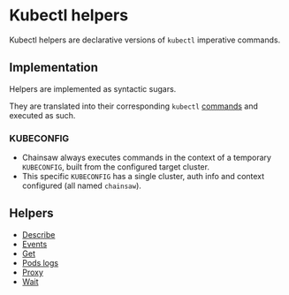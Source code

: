 # Kubectl helpers

Kubectl helpers are declarative versions of `kubectl` imperative commands.

## Implementation

Helpers are implemented as syntactic sugars.

They are translated into their corresponding `kubectl` [commands](../command.md) and executed as such.

### KUBECONFIG

- Chainsaw always executes commands in the context of a temporary `KUBECONFIG`, built from the configured target cluster.
- This specific `KUBECONFIG` has a single cluster, auth info and context configured (all named `chainsaw`).

## Helpers

- [Describe](./describe.md)
- [Events](./events.md)
- [Get](./get.md)
- [Pods logs](./logs.md)
- [Proxy](./proxy.md)
- [Wait](./wait.md)
